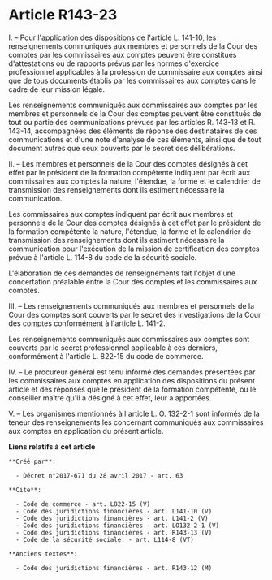 # Article R143-23

I. – Pour l'application des dispositions de l'article L. 141-10, les renseignements communiqués aux membres et personnels de
la Cour des comptes par les commissaires aux comptes peuvent être constitués d'attestations ou de rapports prévus par les
normes d'exercice professionnel applicables à la profession de commissaire aux comptes ainsi que de tous documents établis
par les commissaires aux comptes dans le cadre de leur mission légale. 

Les renseignements communiqués aux commissaires aux comptes par les membres et personnels de la Cour des comptes peuvent être
constitués de tout ou partie des communications prévues par les articles R. 143-13 et R. 143-14, accompagnées des éléments de
réponse des destinataires de ces communications et d'une note d'analyse de ces éléments, ainsi que de tout document autres
que ceux couverts par le secret des délibérations. 

II. – Les membres et personnels de la Cour des comptes désignés à cet effet par le président de la formation compétente
indiquent par écrit aux commissaires aux comptes la nature, l'étendue, la forme et le calendrier de transmission des
renseignements dont ils estiment nécessaire la communication. 

Les commissaires aux comptes indiquent par écrit aux membres et personnels de la Cour des comptes désignés à cet effet par le
président de la formation compétente la nature, l'étendue, la forme et le calendrier de transmission des renseignements dont
ils estiment nécessaire la communication pour l'exécution de la mission de certification des comptes prévue à l'article L.
114-8 du code de la sécurité sociale. 

L'élaboration de ces demandes de renseignements fait l'objet d'une concertation préalable entre la Cour des comptes et les
commissaires aux comptes. 

III. – Les renseignements communiqués aux membres et personnels de la Cour des comptes sont couverts par le secret des
investigations de la Cour des comptes conformément à l'article L. 141-2. 

Les renseignements communiqués aux commissaires aux comptes sont couverts par le secret professionnel applicable à ces
derniers, conformément à l'article L. 822-15 du code de commerce. 

IV. – Le procureur général est tenu informé des demandes présentées par les commissaires aux comptes en application des
dispositions du présent article et des réponses que le président de la formation compétente, ou le conseiller maître qu'il a
désigné à cet effet, leur a apportées. 

V. – Les organismes mentionnés à l'article L. O. 132-2-1 sont informés de la teneur des renseignements les concernant
communiqués aux commissaires aux comptes en application du présent article.

**Liens relatifs à cet article**

	**Créé par**:

	  - Décret n°2017-671 du 28 avril 2017 - art. 63

	**Cite**:

	  - Code de commerce - art. L822-15 (V)
	  - Code des juridictions financières - art. L141-10 (V)
	  - Code des juridictions financières - art. L141-2 (V)
	  - Code des juridictions financières - art. LO132-2-1 (V)
	  - Code des juridictions financières - art. R143-13 (V)
	  - Code de la sécurité sociale. - art. L114-8 (VT)

	**Anciens textes**:

	  - Code des juridictions financières - art. R143-12 (M)
